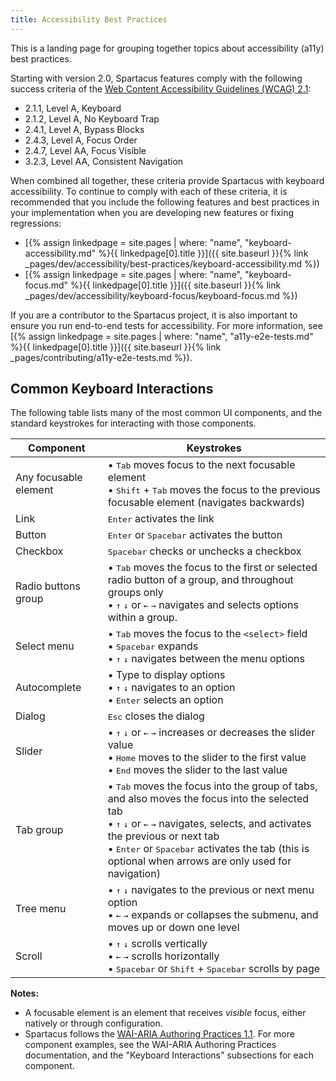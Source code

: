```yaml
---
title: Accessibility Best Practices
---
```


This is a landing page for grouping together topics about accessibility (a11y) best practices.

Starting with version 2.0, Spartacus features comply with the following success criteria of the [Web Content Accessibility Guidelines (WCAG) 2.1](https://www.w3.org/TR/WCAG21/):

- 2.1.1, Level A, Keyboard
- 2.1.2, Level A, No Keyboard Trap
- 2.4.1, Level A, Bypass Blocks
- 2.4.3, Level A, Focus Order
- 2.4.7, Level AA, Focus Visible
- 3.2.3, Level AA, Consistent Navigation

When combined all together, these criteria provide Spartacus with keyboard accessibility. To continue to comply with each of these criteria, it is recommended that you include the following features and best practices in your implementation when you are developing new features or fixing regressions:

- [{% assign linkedpage = site.pages | where: "name", "keyboard-accessibility.md" %}{{ linkedpage[0].title }}]({{ site.baseurl }}{% link _pages/dev/accessibility/best-practices/keyboard-accessibility.md %})
- [{% assign linkedpage = site.pages | where: "name", "keyboard-focus.md" %}{{ linkedpage[0].title }}]({{ site.baseurl }}{% link _pages/dev/accessibility/keyboard-focus/keyboard-focus.md %})

If you are a contributor to the Spartacus project, it is also important to ensure you run end-to-end tests for accessibility. For more information, see [{% assign linkedpage = site.pages | where: "name", "a11y-e2e-tests.md" %}{{ linkedpage[0].title }}]({{ site.baseurl }}{% link _pages/contributing/a11y-e2e-tests.md %}).

## Common Keyboard Interactions

The following table lists many of the most common UI components, and the standard keystrokes for interacting with those components.

| Component | Keystrokes |
| --- | --- |
| Any focusable element | • <kbd>Tab</kbd> moves focus to the next focusable element<br>• <kbd>Shift</kbd> + <kbd>Tab</kbd> moves the focus to the previous focusable element (navigates backwards) |
| Link | <kbd>Enter</kbd> activates the link |
| Button | <kbd>Enter</kbd> or <kbd>Spacebar</kbd> activates the button |
| Checkbox | <kbd>Spacebar</kbd> checks or unchecks a checkbox |
| Radio buttons group | • <kbd>Tab</kbd> moves the focus to the first or selected radio button of a group, and throughout groups only<br>• <kbd>&#8593;</kbd> <kbd>&#8595;</kbd> or <kbd>&#8592;</kbd> <kbd>&#8594;</kbd> navigates and selects options within a group. |
| Select menu | • <kbd>Tab</kbd> moves the focus to the `<select>` field<br>• <kbd>Spacebar</kbd> expands<br>• <kbd>&#8593;</kbd> <kbd>&#8595;</kbd> navigates between the menu options |
| Autocomplete | • Type to display options<br>• <kbd>&#8593;</kbd> <kbd>&#8595;</kbd> navigates to an option<br>• <kbd>Enter</kbd> selects an option|
| Dialog | <kbd>Esc</kbd> closes the dialog |
| Slider | • <kbd>&#8593;</kbd> <kbd>&#8595;</kbd> or <kbd>&#8592;</kbd> <kbd>&#8594;</kbd> increases or decreases the slider value<br>• <kbd>Home</kbd> moves to the slider to the first value<br>• <kbd>End</kbd> moves the slider to the last value |
| Tab group | • <kbd>Tab</kbd> moves the focus into the group of tabs, and also moves the focus into the selected tab<br>• <kbd>&#8593;</kbd> <kbd>&#8595;</kbd> or <kbd>&#8592;</kbd> <kbd>&#8594;</kbd> navigates, selects, and activates the previous or next tab<br>• <kbd>Enter</kbd> or <kbd>Spacebar</kbd> activates the tab (this is optional when arrows are only used for navigation) |
| Tree menu | • <kbd>&#8593;</kbd> <kbd>&#8595;</kbd> navigates to the previous or next menu option<br>• <kbd>&#8592;</kbd> <kbd>&#8594;</kbd> expands or collapses the submenu, and moves up or down one level |
| Scroll | • <kbd>&#8593;</kbd> <kbd>&#8595;</kbd>  scrolls vertically<br>• <kbd>&#8592;</kbd> <kbd>&#8594;</kbd> scrolls horizontally<br>• <kbd>Spacebar</kbd> or <kbd>Shift</kbd> + <kbd>Spacebar</kbd> scrolls by page |

**Notes:**

- A focusable element is an element that receives *visible* focus, either natively or through configuration.
- Spartacus follows the [WAI-ARIA Authoring Practices 1.1](https://www.w3.org/TR/wai-aria-practices/#aria_ex). For more component examples, see the WAI-ARIA Authoring Practices documentation, and the "Keyboard Interactions" subsections for each component.
